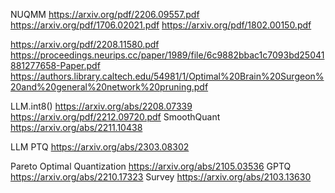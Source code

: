 NUQMM https://arxiv.org/pdf/2206.09557.pdf
https://arxiv.org/pdf/1706.02021.pdf
https://arxiv.org/pdf/1802.00150.pdf

https://arxiv.org/pdf/2208.11580.pdf
https://proceedings.neurips.cc/paper/1989/file/6c9882bbac1c7093bd25041881277658-Paper.pdf
https://authors.library.caltech.edu/54981/1/Optimal%20Brain%20Surgeon%20and%20general%20network%20pruning.pdf

LLM.int8() https://arxiv.org/abs/2208.07339
https://arxiv.org/pdf/2212.09720.pdf
SmoothQuant https://arxiv.org/abs/2211.10438

LLM PTQ https://arxiv.org/abs/2303.08302

Pareto Optimal Quantization https://arxiv.org/abs/2105.03536
GPTQ https://arxiv.org/abs/2210.17323
Survey https://arxiv.org/abs/2103.13630
